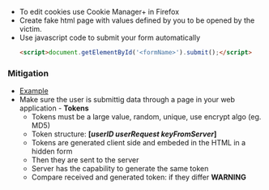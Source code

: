 * To edit cookies use Cookie Manager+ in Firefox
* Create fake html page with values defined by you to be opened by the victim.
* Use javascript code to submit your form automatically
  ```html
  <script>document.getElementById('<formName>').submit();</script>
  ```
### Mitigation
* [Example](https://github.com/KevinSantos/Hacking/blob/master/Mitigation/csrfMitigation.php)
* Make sure the user is submittig data through a page in your web application - **Tokens**
  * Tokens must be a large value, random, unique, use encrypt algo (eg. MD5)
  * Token structure: **[_userID_ _userRequest_ _keyFromServer_]**
  * Tokens are generated client side and embeded in the HTML in a hidden form
  * Then they are sent to the server
  * Server has the capability to generate the same token
  * Compare received and generated token: if they differ **WARNING**
